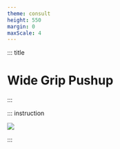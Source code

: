 ```yaml
---
theme: consult
height: 550
margin: 0
maxScale: 4
---
```

<!-- slide template="[[gym-ex]]" -->

::: title
# Wide Grip Pushup
:::

::: instruction

![](https://hips.hearstapps.com/hmg-prod.s3.amazonaws.com/images/workouts/2017/10/widegrippushup-1508248881.gif)

:::